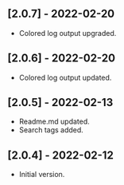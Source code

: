 ## [2.0.7] - 2022-02-20

* Colored log output upgraded.

## [2.0.6] - 2022-02-20

* Colored log output updated.

## [2.0.5] - 2022-02-13

* Readme.md updated.
* Search tags added.

## [2.0.4] - 2022-02-12

* Initial version.
